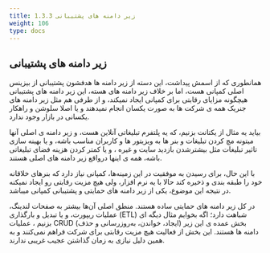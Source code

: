 ```yaml
---
title: 1.3.3 زیر دامنه های پشتیبانی
weight: 106
type: docs
---
```



## زیر دامنه های پشتیبانی

همانطوری که از اسمش پیداشت، این دسته از زیر دامنه ها هدفشون پشتیبانی از بیزینس اصلی کمپانی هست، اما بر خلاف زیر دامنه های هسته، این زیر دامنه های پشتیبانی هیچگونه مزایای رقابتی برای کمپانی ایجاد نمیکند، و از طرفی هم مثل زیر دامنه های جنریک همه ی شرکت ها به صورت یکسان انجام نمیدهند و یا اصلا سلوشن و راهکار یکسانی در بازار وجود ندارد. 


بیاید یه مثال از یکتانت بزنیم، که یه پلتفرم تبلیغاتی آنلاین هست، و زیر دامنه ی اصلی آنها میتونه مچ کردن تبلیغات و بنر ها به ویزیتور ها و کاربران مناسب باشه، و یا بهینه سازی تاثیر تبلیغات مثل بیشترشدن بازدید سایت و غیره ، و یا کمتر کردن هزینه فضای تبلیغاتی باشه، همه ی اینها درواقع زیر دامنه های اصلی هستند.

با این حال، برای رسیدن به موفقیت در این زمینه‌ها، کمپانی نیاز دارد که بنرهای خلاقانه خود را طبقه بندی و ذخیره کند حالا با یه نرم افزار، ولی هیچ مزیت رقابتی رو ایجاد نمیکنه در نتیجه این موضوع، یکی از زیر دامنه های حمایتی و پشتیبانی کمپانی میباشد.

در کل زیر دامنه های حمایتی ساده هستند. منطق اصلی آن‌ها بیشتر به صفحات لندینگ، عملیات ریپورت، و یا تبدیل و بارگذاری (ETL) شباهت دارد؛ اگه بخوایم مثال دیگه ای بزنیم ، عملیات CRUD (ایجاد، خواندن، به‌روزرسانی و حذف) بخش عمده ی این زیر دامنه ها هستند. این بخش از فعالیت هیچ مزیت رقابتی برای شرکت فراهم نمی‌کنند و به همین دلیل نیازی به زمان گذاشتن عجیب غریبی ندارند.
